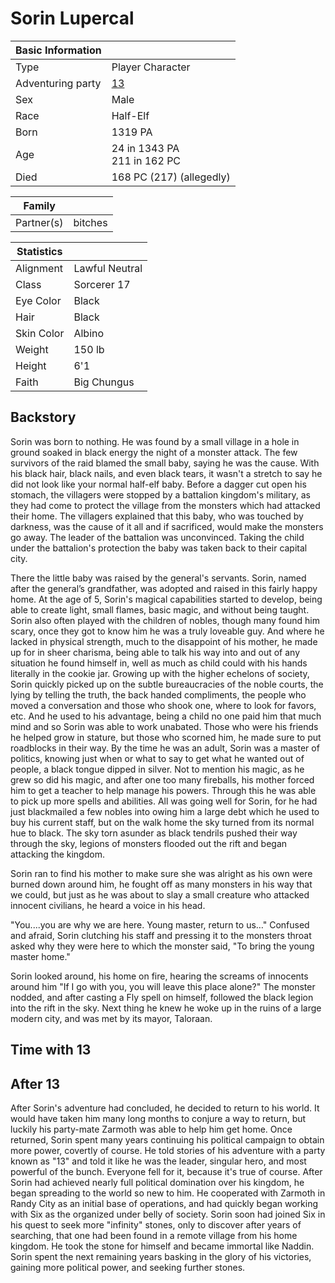 # Sorin Lupercal

| Basic Information | |
| - | - |
| Type | Player Character |
| Adventuring party | [13](13.md) |
| Sex | Male |
| Race | Half-Elf |
| Born | 1319 PA |
| Age | 24 in 1343 PA<br>211 in 162 PC |
| Died | 168 PC (217) (allegedly) |

| Family | |
| - | - |
| Partner(s) | bitches |

| Statistics | |
| - | - |
| Alignment | Lawful Neutral |
| Class | Sorcerer 17 |
| Eye Color | Black |
| Hair | Black |
| Skin Color | Albino |
| Weight | 150 lb |
| Height | 6'1 |
| Faith | Big Chungus |

## Backstory

Sorin was born to nothing. He was found by a small village in a hole in ground soaked in black energy the night of a monster attack. The few survivors of the raid blamed the small baby, saying he was the cause. With his black hair, black nails, and even black tears, it wasn't a stretch to say he did not look like your normal half-elf baby. Before a dagger cut open his stomach, the villagers were stopped by a battalion kingdom's military, as they had come to protect the village from the monsters which had attacked their home. The villagers explained that this baby, who was touched by darkness, was the cause of it all and if sacrificed, would make the monsters go away. The leader of the battalion was unconvinced. Taking the child under the battalion's protection the baby was taken back to their capital city. 

There the little baby was raised by the general's servants. Sorin, named after the general’s grandfather, was adopted and raised in this fairly happy home. At the age of 5, Sorin's magical capabilities started to develop, being able to create light, small flames, basic magic, and without being taught. Sorin also often played with the children of nobles, though many found him scary, once they got to know him he was a truly loveable guy. And where he lacked in physical strength, much to the disappoint of his mother, he made up for in sheer charisma, being able to talk his way into and out of any situation he found himself in, well as much as child could with his hands literally in the cookie jar.
Growing up with the higher echelons of society, Sorin quickly picked up on the subtle bureaucracies of the noble courts, the lying by telling the truth, the back handed compliments, the people who moved a conversation and those who shook one, where to look for favors, etc. And he used to his advantage, being a child no one paid him that much mind and so Sorin was able to work unabated. Those who were his friends he helped grow in stature, but those who scorned him, he made sure to put roadblocks in their way.
By the time he was an adult, Sorin was a master of politics, knowing just when or what to say to get what he wanted out of people, a black tongue dipped in silver. Not to mention his magic, as he grew so did his magic, and after one too many fireballs, his mother forced him to get a teacher to help manage his powers. Through this he was able to pick up more spells and abilities. All was going well for Sorin, for he had just blackmailed a few nobles into owing him a large debt which he used to buy his current staff, but on the walk home the sky turned from its normal hue to black. The sky torn asunder as black tendrils pushed their way through the sky, legions of monsters flooded out the rift and began attacking the kingdom.

Sorin ran to find his mother to make sure she was alright as his own were burned down around him, he fought off as many monsters in his way that we could, but just as he was about to slay a small creature who attacked innocent civilians, he heard a voice in his head.

"You....you are why we are here. Young master, return to us…" Confused and afraid, Sorin clutching his staff and pressing it to the monsters throat asked why they were here to which the monster said, "To bring the young master home."

Sorin looked around, his home on fire, hearing the screams of innocents around him "If I go with you, you will leave this place alone?" The monster nodded, and after casting a Fly spell on himself, followed the black legion into the rift in the sky. Next thing he knew he woke up in the ruins of a large modern city, and was met by its mayor, Taloraan.

## Time with 13

## After 13

After Sorin's adventure had concluded, he decided to return to his world. It would have taken him many long months to conjure a way to return, but luckily his party-mate Zarmoth was able to help him get home. Once returned, Sorin spent many years continuing his political campaign to obtain more power, covertly of course. He told stories of his adventure with a party known as "13" and told it like he was the leader, singular hero, and most powerful of the bunch. Everyone fell for it, because it's true of course. After Sorin had achieved nearly full political domination over his kingdom, he began spreading to the world so new to him. He cooperated with Zarmoth in Randy City as an initial base of operations, and had quickly began working with Six as the organized under belly of society. Sorin soon had joined Six in his quest to seek more "infinity" stones, only to discover after years of searching, that one had been found in a remote village from his home kingdom. He took the stone for himself and became immortal like Naddin. Sorin spent the next remaining years basking in the glory of his victories, gaining more political power, and seeking further stones.
